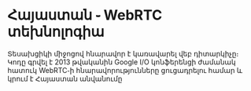 # Հայաստան ֊ WebRTC տեխնոլոգիա 
Տեսախցիկի միջոցով հնարավոր է կառավարել վեբ դիտարկիչը։
Կոդը գրվել է 2013 թվականին Google I/O կոնֆերենցի ժամանակ հատուկ WebRTC֊ի հնարավորությունները ցուցադրելու համար և կրում է Հայաստան անվանումը
